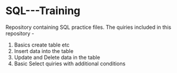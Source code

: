 # SQL---Training
Repository containing SQL practice files.
The quiries included in this repository -
1. Basics create table etc
2. Insert data into the table
3. Update and Delete data in the table
4. Basic Select quiries with additional conditions
